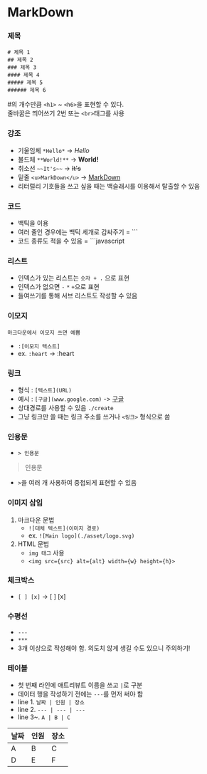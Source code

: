 # MarkDown

### 제목
```
# 제목 1 
## 제목 2
### 제목 3
#### 제목 4
##### 제목 5
###### 제목 6
```
#의 개수만큼 `<h1>` ~ `<h6>`을 표현할 수 있다.  
줄바꿈은 띄어쓰기 2번 또는 `<br>`태그를 사용

### 강조

- 기울임체 `*Hello*` -> *Hello*
- 볼드체 `**World!**` -> **World!**
- 취소선 `~~It's~~` -> ~~It's~~
- 밑줄 `<u>MarkDown</u>` -> <u>MarkDown</u>
- 리터럴리 기호들을 쓰고 싶을 때는 백슬래시를 이용해서 탈출할 수 있음

### 코드
- 백틱을 이용
- 여러 줄인 경우에는 백틱 세개로 감싸주기 = ```
- 코드 종류도 적을 수 있음  = ```javascript

### 리스트
- 인덱스가 있는 리스트는 `숫자 + .` 으로 표현
- 인덱스가 없으면 `-` `*` `+`으로 표현
- 들여쓰기를 통해 서브 리스트도 작성할 수 있음
  
### 이모지
`마크다운에서 이모지 쓰면 예쁨`
- `:[이모지 텍스트]`
- ex. `:heart` -> :heart

### 링크
- 형식 : `[텍스트](URL)`
- 예시 : `[구글](www.google.com)` -> [구글](www.google.com)
- 상대경로를 사용할 수 있음 `./create`
- 그냥 링크만 쓸 때는 링크 주소를 쓰거나 `<링크>` 형식으로 씀
  
### 인용문
- `> 인용문` 
> 인용문
- `>`을 여러 개 사용하여 중첩되게 표현할 수 있음


### 이미지 삽입
1. 마크다운 문법
   - `![대체 텍스트](이미지 경로)`
   - ex. `![Main logo](./asset/logo.svg)`
2. HTML 문법
    - `img 태그` 사용
    - `<img src={src} alt={alt} width={w} height={h}>`

### 체크박스
- `[ ] [x]` -> [ ] [x]

### 수평선
- `---`
- `***`
- 3개 이상으로 작성해야 함. 의도치 않게 생길 수도 있으니 주의하기!

### 테이블
- 첫 번째 라인에 애트리뷰트 이름을 쓰고 `|`로 구분
- 데이터 행을 작성하기 전에는 `---`를 먼저 써야 함
- line 1. `날짜 | 인원 | 장소 `
- line 2. `--- | --- | --- `
- line 3~. ` A | B | C `

날짜 | 인원 | 장소 
--- | --- | --- 
 A | B | C 
 D | E | F

